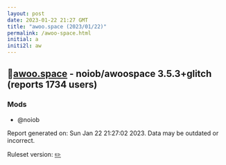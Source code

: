 ```yaml
---
layout: post
date: 2023-01-22 21:27 GMT
title: "awoo.space (2023/01/22)"
permalink: /awoo-space.html
initial: a
initi2l: aw
---
```


## 🐘[awoo.space](https://awoo.space) - noiob/awoospace 3.5.3+glitch (reports 1734 users)

### Mods
 * @noiob

Report generated on: Sun Jan 22 21:27:02 2023. Data may be outdated or incorrect.

Ruleset version: [✏️](/version-pencil)
